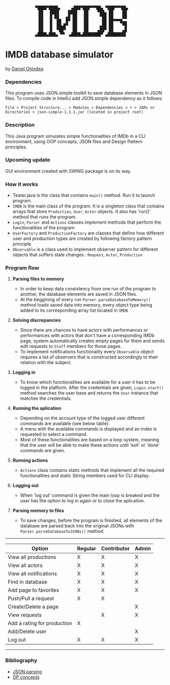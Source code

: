 <div align="center">

    ▀████▀████▄     ▄███▀███▀▀▀██▄ ▀███▀▀▀██▄   
      ██   ████    ████   ██    ▀██▄ ██    ██    
      ██   █ ██   ▄█ ██   ██     ▀██ ██    ██    
      ██   █  ██  █▀ ██   ██      ██ ██▀▀▀█▄▄    
      ██   █  ██▄█▀  ██   ██     ▄██ ██    ▀█    
      ██   █  ▀██▀   ██   ██    ▄██▀ ██    ▄█    
    ▄████▄███▄ ▀▀  ▄████▄████████▀ ▄████████    

</div>

# **IMDB database simulator**
by [Daniel Ghindea](https://github.com/Ghindea)
### Dependencies
This program uses JSON.simple toolkit to save database elements in JSON files. To compile code in IntelliJ add JSON.simple dependency as it follows:

    File > Project Structure... > Modules > Dependencies > + > JARs or Directories > json-simple-1.1.1.jar (located in project root)

### Description
This Java program simulates simple functionalities of IMDb in a CLI environment, using OOP concepts, JSON files and Design Pattern principles. 

### Upcoming update
GUI environment created with SWING package is on its way.

### How it works
- Tester.java is the class that contains `main()` method. Run it to launch program.
- `IMDB` is the main class of the program. It is a singleton class that contains arrays that store `Production`, `User`, `Actor` objects. It also has 'run()' method that runs the program.
- `Login`, `Parser` and `Actions` classes implement methods that perform the functionalities of the program
- `UserFactory` and `ProductionFactory` are classes that define how different user and production types are created by following factory pattern principle.
- `Observable` is a class used to implement observer pattern for different objects that suffers state changes : `Request`, `Actor`, `Production`

### Program flow
1. **Parsing files to memory**

   - In order to keep data consistency from one run of the program to another, the database elements are saved in JSON files.
   - At the beggining of every run `Parser.parseDatabaseToMemory()` method loads saved data into memory, every object type being added to its corresponding array list located in `IMDB`
2. **Solving discrepancies**

   - Since there are chances to have actors with performances or performances with actors that don't have a corresponding IMDb page, system automatically creates empty pages for them and sends edit requests to `Staff` members for those pages.
   - To implement notifications functionality every `Observable` object requires a list of observers that is constructed accordingly to their relation with the subject.
   
3. **Logging in**

   - To know which functionalities are available for a user it has to be logged in the platform. After the credentials are given, `Login.start()` method searches the user base and returns the `User` instance that matches the credentials.

4. **Running the aplication**

   - Depending on the account type of the logged user different commands are available (see below table).
   - A menu with the available commands is displayed and an index is requested to select a command.
   - Most of these functionalities are based on a loop system, meaning that the user will be able to make these actions until 'exit' or 'done' commands are given.

5. **Running actions**

   - `Actions` class contains static methods that implement all the required functionalities and static String members used for CLI display.

6. **Logging out**

   - When 'log out' command is given the main loop is breaked and the user has the option to log in again or to close the aplication.

7. **Parsing memory to files**

   - To save changes, before the program is finished, all elements of the database are parsed back into the original JSONs with `Parser.parseDatabaseToJSONs()` method.

---

| Option                      | Regular | Contributor | Admin |
|-----------------------------|---------|----------|-----|
| View all productions        | X       | X        | X   |
| View all actors             | X       | X        | X   |
| View all notifications      | X       | X        | X   |
| Find in database            | X       | X        | X   |
| Add page to favorites       | X       | X        | X   |
| Push/Pull a request         | X       | X        |     |
| Create/Delete a page        |         |          | X   |
| View requests               |         | X        | X   |
| Add a rating for production | X       |          |     |
| Add/Delete user             |         |          | X   |
| Log out                     | X       | X        | X   |

---
### Bibliography
- [JSON parsing](https://www.geeksforgeeks.org/parse-json-java/)
- [DP concepts](https://www.geeksforgeeks.org/java-design-patterns/?ref=lbp)
